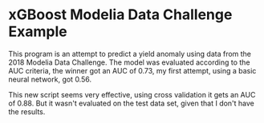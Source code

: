 # xGBoost Modelia Data Challenge Example 

This program is an attempt to predict a yield anomaly using data from the 2018 Modelia Data Challenge.
The model was evaluated according to the AUC criteria, the winner got an AUC of 0.73, my first attempt, using a basic neural network, got 0.56.

This new script seems very effective, using cross validation it gets an AUC of 0.88. But it wasn't evaluated on the test data set, given that I don't have the results.

